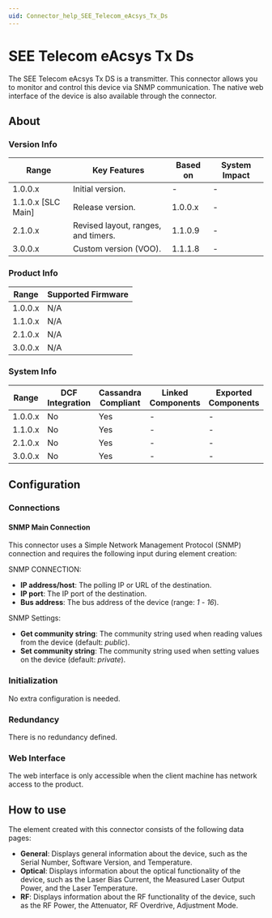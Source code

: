 ```yaml
---
uid: Connector_help_SEE_Telecom_eAcsys_Tx_Ds
---
```


# SEE Telecom eAcsys Tx Ds

The SEE Telecom eAcsys Tx DS is a transmitter. This connector allows you to monitor and control this device via SNMP communication. The native web interface of the device is also available through the connector.

## About

### Version Info

| **Range**            | **Key Features**                    | **Based on** | **System Impact** |
|----------------------|-------------------------------------|--------------|-------------------|
| 1.0.0.x              | Initial version.                    | -            | -                 |
| 1.1.0.x [SLC Main]   | Release version.                    | 1.0.0.x      | -                 |
| 2.1.0.x              | Revised layout, ranges, and timers. | 1.1.0.9      | -                 |
| 3.0.0.x              | Custom version (VOO).               | 1.1.1.8      | -                 |

### Product Info

| Range     | Supported Firmware     |
|-----------|------------------------|
| 1.0.0.x   | N/A                    |
| 1.1.0.x   | N/A                    |
| 2.1.0.x   | N/A                    |
| 3.0.0.x   | N/A                    |

### System Info

| Range     | DCF Integration     | Cassandra Compliant     | Linked Components     | Exported Components     |
|-----------|---------------------|-------------------------|-----------------------|-------------------------|
| 1.0.0.x   | No                  | Yes                     | -                     | -                       |
| 1.1.0.x   | No                  | Yes                     | -                     | -                       |
| 2.1.0.x   | No                  | Yes                     | -                     | -                       |
| 3.0.0.x   | No                  | Yes                     | -                     | -                       |

## Configuration

### Connections

#### SNMP Main Connection

This connector uses a Simple Network Management Protocol (SNMP) connection and requires the following input during element creation:

SNMP CONNECTION:

- **IP address/host**: The polling IP or URL of the destination.
- **IP port**: The IP port of the destination.
- **Bus address**: The bus address of the device (range: *1* - *16*).

SNMP Settings:

- **Get community string**: The community string used when reading values from the device (default: *public*).
- **Set community string**: The community string used when setting values on the device (default: *private*).

### Initialization

No extra configuration is needed.

### Redundancy

There is no redundancy defined.

### Web Interface

The web interface is only accessible when the client machine has network access to the product.

## How to use

The element created with this connector consists of the following data pages:

- **General**: Displays general information about the device, such as the Serial Number, Software Version, and Temperature.
- **Optical**: Displays information about the optical functionality of the device, such as the Laser Bias Current, the Measured Laser Output Power, and the Laser Temperature.
- **RF**: Displays information about the RF functionality of the device, such as the RF Power, the Attenuator, RF Overdrive, Adjustment Mode.

